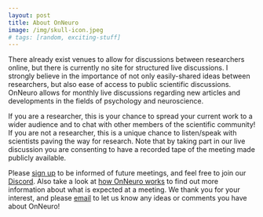```yaml
---
layout: post
title: About OnNeuro
image: /img/skull-icon.jpeg
# tags: [random, exciting-stuff]
---
```


There already exist venues to allow for discussions between researchers online, but there is currently no site for structured live discussions. I strongly believe in the importance of not only easily-shared ideas between researchers, but also ease of access to public scientific discussions. OnNeuro allows for monthly live discussions regarding new articles and developments in the fields of psychology and neuroscience.

If you are a researcher, this is your chance to spread your current work to a wider audience and to chat with other members of the scientific community! If you are not a researcher, this is a unique chance to listen/speak with scientists paving the way for research. Note that by taking part in our live discussion you are consenting to have a recorded tape of the meeting made publicly available.

Please [sign up](https://goo.gl/forms/vOhmWPAmmTMuXAxj2) to be informed of future meetings, and feel free to join our [Discord](https://discord.gg/zmAAx2W). Also take a look at [how OnNeuro works](onneuro.github.io/posts/2018-01-05-Instructions/) to find out more information about what is expected at a meeting. We thank you for your interest, and please [email](onneuro@gmail.com) to let us know any ideas or comments you have about OnNeuro!
